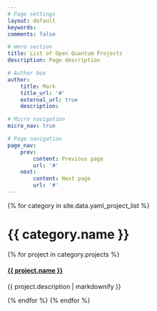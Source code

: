 ```yaml
---
# Page settings
layout: default
keywords:
comments: false

# Hero section
title: List of Open Quantum Projects
description: Page description

# Author box
author:
    title: Mark
    title_url: '#'
    external_url: true
    description: 

# Micro navigation
micro_nav: true

# Page navigation
page_nav:
    prev:
        content: Previous page
        url: '#'
    next:
        content: Next page
        url: '#'
---
```


<p>
{% for category in site.data.yaml_project_list %}
    <h1>{{ category.name }}</h1>
    {% for project in category.projects %}
        <h4><a href="{{ project.url }}">{{ project.name }}</a></h4>
        <p>{{ project.description | markdownify }}</p>
    {% endfor %}
{% endfor %}
</p>
